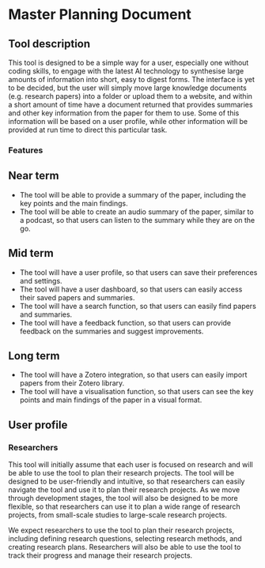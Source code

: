 # Master Planning Document

## Tool description

This tool is designed to be a simple way for a user, especially one without coding skills, to engage with the latest AI technology to synthesise large amounts of information into short, easy to digest forms. The interface is yet to be decided, but the user will simply move large knowledge documents (e.g. research papers) into a folder or upload them to a website, and within a short amount of time have a document returned that provides summaries and other key information from the paper for them to use. Some of this information will be based on a user profile, while other information will be provided at run time to direct this particular task.

### Features

## Near term

- The tool will be able to provide a summary of the paper, including the key points and the main findings.
- The tool will be able to create an audio summary of the paper, similar to a podcast, so that users can listen to the summary while they are on the go.

## Mid term

- The tool will have a user profile, so that users can save their preferences and settings.
- The tool will have a user dashboard, so that users can easily access their saved papers and summaries.
- The tool will have a search function, so that users can easily find papers and summaries.
- The tool will have a feedback function, so that users can provide feedback on the summaries and suggest improvements.

## Long term

- The tool will have a Zotero integration, so that users can easily import papers from their Zotero library.
- The tool will have a visualisation function, so that users can see the key points and main findings of the paper in a visual format.

## User profile

### Researchers

This tool will initially assume that each user is focused on research and will be able to use the tool to plan their research projects. The tool will be designed to be user-friendly and intuitive, so that researchers can easily navigate the tool and use it to plan their research projects.
As we move through development stages, the tool will also be designed to be more flexible, so that researchers can use it to plan a wide range of research projects, from small-scale studies to large-scale research projects.

We expect researchers to use the tool to plan their research projects, including defining research questions, selecting research methods, and creating research plans. Researchers will also be able to use the tool to track their progress and manage their research projects.

